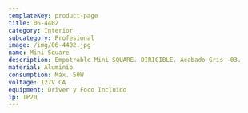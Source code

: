 ```yaml
---
templateKey: product-page
title: 06-4402
category: Interior
subcategory: Profesional
image: /img/06-4402.jpg
name: Mini Square
description: Empotrable Mini SQUARE. DIRIGIBLE. Acabado Gris -03.
material: Aluminio
consumption: Máx. 50W
voltage: 127V CA
equipment: Driver y Foco Incluido
ip: IP20
---
```


